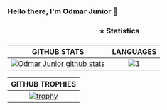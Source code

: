 ### Hello there, I'm Odmar Junior 👋

<!--
**OddJr/OddJr** is a ✨ _special_ ✨ repository because its `README.md` (this file) appears on your GitHub profile.

Here are some ideas to get you started:

- 🔭 I’m currently working on ...
- 🌱 I’m currently learning ...
- 👯 I’m looking to collaborate on ...
- 🤔 I’m looking for help with ...
- 💬 Ask me about ...
- 📫 How to reach me: ...
- 😄 Pronouns: ...
- ⚡ Fun fact: ...
-->
<h3 align="center">⭐  Statistics</h3>

|GITHUB STATS|LANGUAGES|
|:---:|:---:|
|[![Odmar Junior github stats](https://github-readme-stats.vercel.app/api?username=OddJr&theme=midnight-purple&show_icons=true&count_private=true)](https://github.com/anuraghazra/github-readme-stats)|![1](https://github-readme-stats.vercel.app/api/top-langs/?username=OddJr&theme=midnight-purple&layout=compact&langs_count=8)

|GITHUB TROPHIES|
|:---:|
|[![trophy](https://github-profile-trophy.vercel.app/?username=OddJr&theme=darkhub&row=1&column=7)](https://github.com/ryo-ma/github-profile-trophy)|
